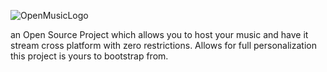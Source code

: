 ![OpenMusicLogo](./main/assets/img/openmusiclogo.svg)

an Open Source Project which allows you to host your music and have it stream cross platform with zero restrictions. Allows for full personalization this project is yours to bootstrap from. 
